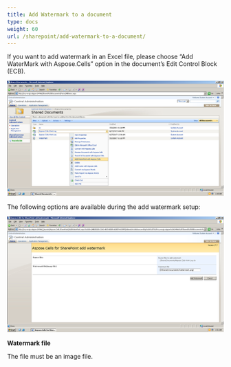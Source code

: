 ```yaml
---
title: Add Watermark to a document
type: docs
weight: 60
url: /sharepoint/add-watermark-to-a-document/
---
```


If you want to add watermark in an Excel file, please choose “Add WaterMark with Aspose.Cells” option in the document’s Edit Control Block (ECB).

![todo:image_alt_text](add-watermark-to-a-document_1.png)

The following options are available during the add watermark setup:

![todo:image_alt_text](add-watermark-to-a-document_2.png)

**Watermark file**

The file must be an image file.
